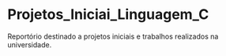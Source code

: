 # Projetos_Iniciai_Linguagem_C

Reportório destinado a projetos iniciais e trabalhos realizados na universidade.

